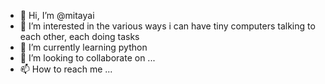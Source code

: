 - 👋 Hi, I’m @mitayai
- 👀 I’m interested in the various ways i can have tiny computers talking to each other, each doing tasks
- 🌱 I’m currently learning python
- 💞️ I’m looking to collaborate on ...
- 📫 How to reach me ...

<!---
mitayai/mitayai is a ✨ special ✨ repository because its `README.md` (this file) appears on your GitHub profile.
You can click the Preview link to take a look at your changes.
--->
